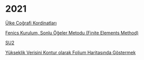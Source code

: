 # 2021

[Ülke Coğrafi Kordinatları](01/ulke-kordinatlari.md)

[Fenics Kurulum, Sonlu Öğeler Metodu (Finite Elements Method)](07/fenics-sonlu-ogeler-finite-elements.md)

[SU2](10/su2.md)

[Yükseklik Verisini Kontur olarak Folium Haritasında Göstermek](11/yukseklik-kontur-folium-harita.md)

